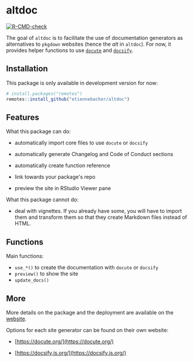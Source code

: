 # altdoc


[![R-CMD-check](https://github.com/etiennebacher/altdoc/workflows/R-CMD-check/badge.svg)](https://github.com/etiennebacher/altdoc/actions)

The goal of `altdoc` is to facilitate the use of documentation generators as alternatives to `pkgdown` websites (hence the *alt* in `altdoc`). For now, it provides helper functions to use [`docute`](https://docute.org/) and [`docsify`](https://docsify.js.org/#/). 

## Installation

This package is only available in development version for now:
```r
# install.packages("remotes")
remotes::install_github("etiennebacher/altdoc")
```

## Features

What this package can do:

* automatically import core files to use `docute` or `docsify`

* automatically generate Changelog and Code of Conduct sections

* automatically create function reference

* link towards your package's repo

* preview the site in RStudio Viewer pane

What this package cannot do: 

* deal with vignettes. If you already have some, you will have to import them and transform them so that they create Markdown files instead of HTML.


## Functions

Main functions:

* `use_*()` to create the documentation with `docute` or `docsify`
* `preview()` to show the site
* `update_docs()` 


## More

More details on the package and the deployment are available on the [website](https://altdoc.etiennebacher.com/#/). 

Options for each site generator can be found on their own website:

* [https://docute.org/](https://docute.org/)

* [https://docsify.js.org/](https://docsify.js.org/)

